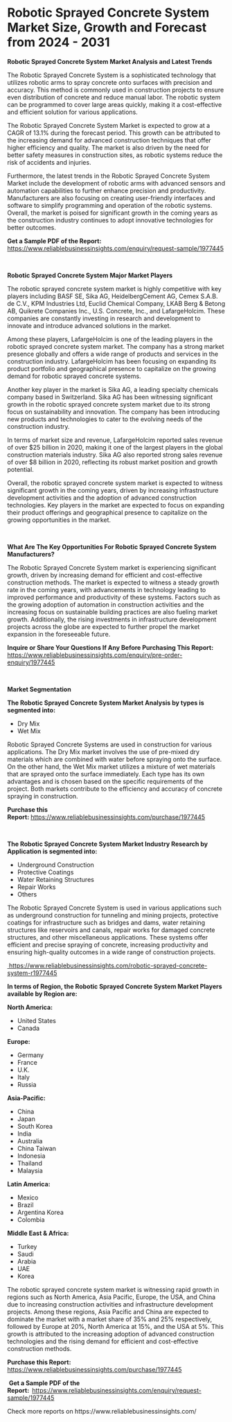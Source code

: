 <p><h1>Robotic Sprayed Concrete System Market Size, Growth and Forecast from 2024 - 2031</h1></p><p><strong>Robotic Sprayed Concrete System Market Analysis and Latest Trends</strong></p>
<p><p>The Robotic Sprayed Concrete System is a sophisticated technology that utilizes robotic arms to spray concrete onto surfaces with precision and accuracy. This method is commonly used in construction projects to ensure even distribution of concrete and reduce manual labor. The robotic system can be programmed to cover large areas quickly, making it a cost-effective and efficient solution for various applications.</p><p>The Robotic Sprayed Concrete System Market is expected to grow at a CAGR of 13.1% during the forecast period. This growth can be attributed to the increasing demand for advanced construction techniques that offer higher efficiency and quality. The market is also driven by the need for better safety measures in construction sites, as robotic systems reduce the risk of accidents and injuries.</p><p>Furthermore, the latest trends in the Robotic Sprayed Concrete System Market include the development of robotic arms with advanced sensors and automation capabilities to further enhance precision and productivity. Manufacturers are also focusing on creating user-friendly interfaces and software to simplify programming and operation of the robotic systems. Overall, the market is poised for significant growth in the coming years as the construction industry continues to adopt innovative technologies for better outcomes.</p></p>
<p><strong>Get a Sample PDF of the Report:&nbsp;</strong> <a href="https://www.reliablebusinessinsights.com/enquiry/request-sample/1977445">https://www.reliablebusinessinsights.com/enquiry/request-sample/1977445</a></p>
<p>&nbsp;</p>
<p><strong>Robotic Sprayed Concrete System Major Market Players</strong></p>
<p><p>The robotic sprayed concrete system market is highly competitive with key players including BASF SE, Sika AG, HeidelbergCement AG, Cemex S.A.B. de C.V., KPM Industries Ltd, Euclid Chemical Company, LKAB Berg & Betong AB, Quikrete Companies Inc., U.S. Concrete, Inc., and LafargeHolcim. These companies are constantly investing in research and development to innovate and introduce advanced solutions in the market.</p><p>Among these players, LafargeHolcim is one of the leading players in the robotic sprayed concrete system market. The company has a strong market presence globally and offers a wide range of products and services in the construction industry. LafargeHolcim has been focusing on expanding its product portfolio and geographical presence to capitalize on the growing demand for robotic sprayed concrete systems.</p><p>Another key player in the market is Sika AG, a leading specialty chemicals company based in Switzerland. Sika AG has been witnessing significant growth in the robotic sprayed concrete system market due to its strong focus on sustainability and innovation. The company has been introducing new products and technologies to cater to the evolving needs of the construction industry.</p><p>In terms of market size and revenue, LafargeHolcim reported sales revenue of over $25 billion in 2020, making it one of the largest players in the global construction materials industry. Sika AG also reported strong sales revenue of over $8 billion in 2020, reflecting its robust market position and growth potential.</p><p>Overall, the robotic sprayed concrete system market is expected to witness significant growth in the coming years, driven by increasing infrastructure development activities and the adoption of advanced construction technologies. Key players in the market are expected to focus on expanding their product offerings and geographical presence to capitalize on the growing opportunities in the market.</p></p>
<p>&nbsp;</p>
<p><strong>What Are The Key Opportunities For Robotic Sprayed Concrete System Manufacturers?</strong></p>
<p><p>The Robotic Sprayed Concrete System market is experiencing significant growth, driven by increasing demand for efficient and cost-effective construction methods. The market is expected to witness a steady growth rate in the coming years, with advancements in technology leading to improved performance and productivity of these systems. Factors such as the growing adoption of automation in construction activities and the increasing focus on sustainable building practices are also fueling market growth. Additionally, the rising investments in infrastructure development projects across the globe are expected to further propel the market expansion in the foreseeable future.</p></p>
<p><strong>Inquire or Share Your Questions If Any Before Purchasing This Report:</strong> <a href="https://www.reliablebusinessinsights.com/enquiry/pre-order-enquiry/1977445">https://www.reliablebusinessinsights.com/enquiry/pre-order-enquiry/1977445</a></p>
<p>&nbsp;</p>
<p><strong>Market Segmentation</strong></p>
<p><strong>The Robotic Sprayed Concrete System Market Analysis by types is segmented into:</strong></p>
<p><ul><li>Dry Mix</li><li>Wet Mix</li></ul></p>
<p><p>Robotic Sprayed Concrete Systems are used in construction for various applications. The Dry Mix market involves the use of pre-mixed dry materials which are combined with water before spraying onto the surface. On the other hand, the Wet Mix market utilizes a mixture of wet materials that are sprayed onto the surface immediately. Each type has its own advantages and is chosen based on the specific requirements of the project. Both markets contribute to the efficiency and accuracy of concrete spraying in construction.</p></p>
<p><strong>Purchase this Report:&nbsp;</strong><a href="https://www.reliablebusinessinsights.com/purchase/1977445">https://www.reliablebusinessinsights.com/purchase/1977445</a></p>
<p>&nbsp;</p>
<p><strong>The Robotic Sprayed Concrete System Market Industry Research by Application is segmented into:</strong></p>
<p><ul><li>Underground Construction</li><li>Protective Coatings</li><li>Water Retaining Structures</li><li>Repair Works</li><li>Others</li></ul></p>
<p><p>The Robotic Sprayed Concrete System is used in various applications such as underground construction for tunneling and mining projects, protective coatings for infrastructure such as bridges and dams, water retaining structures like reservoirs and canals, repair works for damaged concrete structures, and other miscellaneous applications. These systems offer efficient and precise spraying of concrete, increasing productivity and ensuring high-quality outcomes in a wide range of construction projects.</p></p>
<p><a href="https://www.reliablebusinessinsights.com/robotic-sprayed-concrete-system-r1977445">&nbsp;https://www.reliablebusinessinsights.com/robotic-sprayed-concrete-system-r1977445</a></p>
<p><strong>In terms of Region, the Robotic Sprayed Concrete System Market Players available by Region are:</strong></p>
<p>
    <p> <strong> North America: </strong>
        <ul>
            <li>United States</li>
            <li>Canada</li>
        </ul>
        </p> 
    <p> <strong> Europe: </strong>
        <ul>
            <li>Germany</li>
            <li>France</li>
            <li>U.K.</li>
            <li>Italy</li>
            <li>Russia</li>
        </ul>
        </p> 
    <p> <strong> Asia-Pacific: </strong>
        <ul>
            <li>China</li>
            <li>Japan</li>
            <li>South Korea</li>
            <li>India</li>
            <li>Australia</li>
            <li>China Taiwan</li>
            <li>Indonesia</li>
            <li>Thailand</li>
            <li>Malaysia</li>
        </ul>
        </p> 
    <p> <strong> Latin America: </strong>
        <ul>
            <li>Mexico</li>
            <li>Brazil</li>
            <li>Argentina Korea</li>
            <li>Colombia</li>
        </ul>
        </p> 
    <p> <strong> Middle East & Africa: </strong>
        <ul>
            <li>Turkey</li>
            <li>Saudi</li>
            <li>Arabia</li>
            <li>UAE</li>
            <li>Korea</li>
        </ul>
    </p>
    </p>
<p><p>The robotic sprayed concrete system market is witnessing rapid growth in regions such as North America, Asia Pacific, Europe, the USA, and China due to increasing construction activities and infrastructure development projects. Among these regions, Asia Pacific and China are expected to dominate the market with a market share of 35% and 25% respectively, followed by Europe at 20%, North America at 15%, and the USA at 5%. This growth is attributed to the increasing adoption of advanced construction technologies and the rising demand for efficient and cost-effective construction methods.</p></p>
<p><strong>Purchase this Report: </strong><a href="https://www.reliablebusinessinsights.com/purchase/1977445">https://www.reliablebusinessinsights.com/purchase/1977445</a></p>
<p>&nbsp;<strong>Get a Sample PDF of the Report:&nbsp;&nbsp;</strong><a href="https://www.reliablebusinessinsights.com/enquiry/request-sample/1977445">https://www.reliablebusinessinsights.com/enquiry/request-sample/1977445</a></p>
<p><strong></strong></p>
<p>Check more reports on https://www.reliablebusinessinsights.com/</p>
